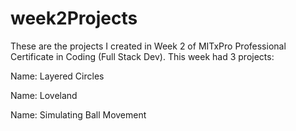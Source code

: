 # week2Projects
These are the projects I created in Week 2 of MITxPro Professional Certificate in Coding (Full Stack Dev). This week had 3 projects:

Name: Layered Circles

Name: Loveland

Name: Simulating Ball Movement
